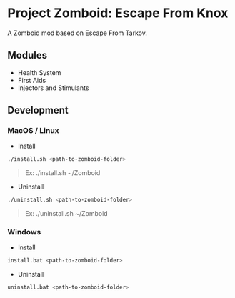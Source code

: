 # Project Zomboid: Escape From Knox

A Zomboid mod based on Escape From Tarkov.

## Modules

- Health System
- First Aids
- Injectors and Stimulants

## Development

### MacOS / Linux

- Install

```sh
./install.sh <path-to-zomboid-folder>
```


> Ex: ./install.sh ~/Zomboid

- Uninstall

```sh
./uninstall.sh <path-to-zomboid-folder>
```

> Ex: ./uninstall.sh ~/Zomboid

### Windows

- Install

```sh
install.bat <path-to-zomboid-folder>
```

- Uninstall

```sh
uninstall.bat <path-to-zomboid-folder>
```
